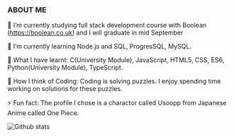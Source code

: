 ### ABOUT ME



 🔭 I’m currently studying full stack development course with Boolean (https://boolean.co.uk) and I will graduate in mid September
 
 🌱 I’m currently learning Node.js and SQL, ProgresSQL, MySQL.
 
 🍓 What I have learnt: C(University Module), JavaScript, HTML5, CSS, ES6, Python(University Module), TypeScript.
 
 🧋 How I think of Coding: Coding is solving puzzles. I enjoy spending time working on solutions for these puzzles.

  ⚡ Fun fact: The profile I chose is a charactor called Usoopp from Japanese Anime called One Piece.
  
![Github stats](https://github-readme-stats.vercel.app/api?username=ultrahumus9000&theme=highcontrast&show_icons=true&count_private=true)
